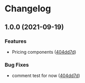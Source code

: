 # Changelog

## 1.0.0 (2021-09-19)


### Features

* Pricing components ([404dd7d](https://www.github.com/Toaztr/angular-libraries/commit/404dd7dacf943aaa22aff7f84035a82e04f410d3))


### Bug Fixes

* comment test for now ([404dd7d](https://www.github.com/Toaztr/angular-libraries/commit/404dd7dacf943aaa22aff7f84035a82e04f410d3))
